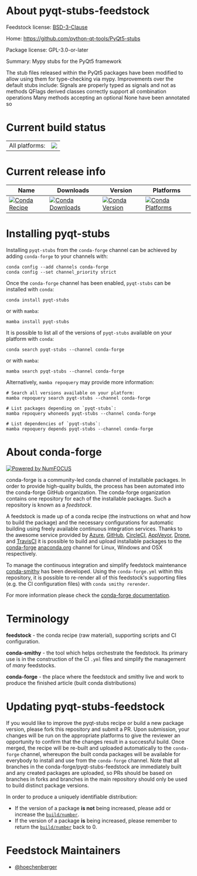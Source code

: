 About pyqt-stubs-feedstock
==========================

Feedstock license: [BSD-3-Clause](https://github.com/conda-forge/pyqt-stubs-feedstock/blob/main/LICENSE.txt)

Home: https://github.com/python-qt-tools/PyQt5-stubs

Package license: GPL-3.0-or-later

Summary: Mypy stubs for the PyQt5 framework

The stub files released within the PyQt5 packages have been modified to allow using them for type-checking via mypy.
Improvements over the default stubs include:
Signals are properly typed as signals and not as methods
QFlags derived classes correctly support all combination operations
Many methods accepting an optional None have been annotated so


Current build status
====================


<table><tr><td>All platforms:</td>
    <td>
      <a href="https://dev.azure.com/conda-forge/feedstock-builds/_build/latest?definitionId=16486&branchName=main">
        <img src="https://dev.azure.com/conda-forge/feedstock-builds/_apis/build/status/pyqt-stubs-feedstock?branchName=main">
      </a>
    </td>
  </tr>
</table>

Current release info
====================

| Name | Downloads | Version | Platforms |
| --- | --- | --- | --- |
| [![Conda Recipe](https://img.shields.io/badge/recipe-pyqt--stubs-green.svg)](https://anaconda.org/conda-forge/pyqt-stubs) | [![Conda Downloads](https://img.shields.io/conda/dn/conda-forge/pyqt-stubs.svg)](https://anaconda.org/conda-forge/pyqt-stubs) | [![Conda Version](https://img.shields.io/conda/vn/conda-forge/pyqt-stubs.svg)](https://anaconda.org/conda-forge/pyqt-stubs) | [![Conda Platforms](https://img.shields.io/conda/pn/conda-forge/pyqt-stubs.svg)](https://anaconda.org/conda-forge/pyqt-stubs) |

Installing pyqt-stubs
=====================

Installing `pyqt-stubs` from the `conda-forge` channel can be achieved by adding `conda-forge` to your channels with:

```
conda config --add channels conda-forge
conda config --set channel_priority strict
```

Once the `conda-forge` channel has been enabled, `pyqt-stubs` can be installed with `conda`:

```
conda install pyqt-stubs
```

or with `mamba`:

```
mamba install pyqt-stubs
```

It is possible to list all of the versions of `pyqt-stubs` available on your platform with `conda`:

```
conda search pyqt-stubs --channel conda-forge
```

or with `mamba`:

```
mamba search pyqt-stubs --channel conda-forge
```

Alternatively, `mamba repoquery` may provide more information:

```
# Search all versions available on your platform:
mamba repoquery search pyqt-stubs --channel conda-forge

# List packages depending on `pyqt-stubs`:
mamba repoquery whoneeds pyqt-stubs --channel conda-forge

# List dependencies of `pyqt-stubs`:
mamba repoquery depends pyqt-stubs --channel conda-forge
```


About conda-forge
=================

[![Powered by
NumFOCUS](https://img.shields.io/badge/powered%20by-NumFOCUS-orange.svg?style=flat&colorA=E1523D&colorB=007D8A)](https://numfocus.org)

conda-forge is a community-led conda channel of installable packages.
In order to provide high-quality builds, the process has been automated into the
conda-forge GitHub organization. The conda-forge organization contains one repository
for each of the installable packages. Such a repository is known as a *feedstock*.

A feedstock is made up of a conda recipe (the instructions on what and how to build
the package) and the necessary configurations for automatic building using freely
available continuous integration services. Thanks to the awesome service provided by
[Azure](https://azure.microsoft.com/en-us/services/devops/), [GitHub](https://github.com/),
[CircleCI](https://circleci.com/), [AppVeyor](https://www.appveyor.com/),
[Drone](https://cloud.drone.io/welcome), and [TravisCI](https://travis-ci.com/)
it is possible to build and upload installable packages to the
[conda-forge](https://anaconda.org/conda-forge) [anaconda.org](https://anaconda.org/)
channel for Linux, Windows and OSX respectively.

To manage the continuous integration and simplify feedstock maintenance
[conda-smithy](https://github.com/conda-forge/conda-smithy) has been developed.
Using the ``conda-forge.yml`` within this repository, it is possible to re-render all of
this feedstock's supporting files (e.g. the CI configuration files) with ``conda smithy rerender``.

For more information please check the [conda-forge documentation](https://conda-forge.org/docs/).

Terminology
===========

**feedstock** - the conda recipe (raw material), supporting scripts and CI configuration.

**conda-smithy** - the tool which helps orchestrate the feedstock.
                   Its primary use is in the construction of the CI ``.yml`` files
                   and simplify the management of *many* feedstocks.

**conda-forge** - the place where the feedstock and smithy live and work to
                  produce the finished article (built conda distributions)


Updating pyqt-stubs-feedstock
=============================

If you would like to improve the pyqt-stubs recipe or build a new
package version, please fork this repository and submit a PR. Upon submission,
your changes will be run on the appropriate platforms to give the reviewer an
opportunity to confirm that the changes result in a successful build. Once
merged, the recipe will be re-built and uploaded automatically to the
`conda-forge` channel, whereupon the built conda packages will be available for
everybody to install and use from the `conda-forge` channel.
Note that all branches in the conda-forge/pyqt-stubs-feedstock are
immediately built and any created packages are uploaded, so PRs should be based
on branches in forks and branches in the main repository should only be used to
build distinct package versions.

In order to produce a uniquely identifiable distribution:
 * If the version of a package **is not** being increased, please add or increase
   the [``build/number``](https://docs.conda.io/projects/conda-build/en/latest/resources/define-metadata.html#build-number-and-string).
 * If the version of a package **is** being increased, please remember to return
   the [``build/number``](https://docs.conda.io/projects/conda-build/en/latest/resources/define-metadata.html#build-number-and-string)
   back to 0.

Feedstock Maintainers
=====================

* [@hoechenberger](https://github.com/hoechenberger/)


